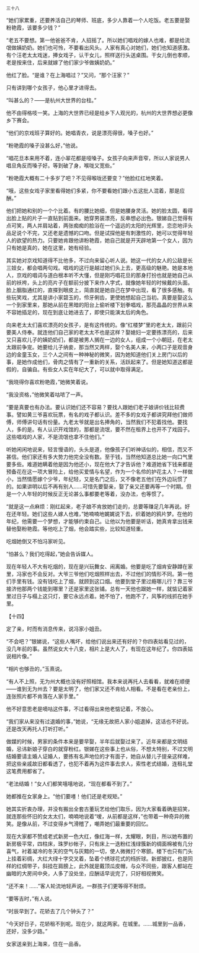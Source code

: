     三十八 

   “她们家累重，还要养活自己的琴师、班底，多少人靠着一个人吃饭。老五要是娶粉艳霞，该要多少钱？”

   “老五不要想。第一他爸爸不肯，人招摇了。所以她们唱戏的嫁人也难，都是给流氓做姨奶奶。她们也可怜，不要看出风头。人家有真心对她们，她们也知道感激。有个汪老太太戏迷，捧女戏子，认干女儿，照样送行头送桌围。干女儿倒也孝顺，老是按来住，后来就嫁了他们家少爷做姨奶奶。”

   他红了脸。“是谁？在上海唱过？”又问，“那个汪家？”

   只有讲到哪个女孩子，他心里才进得去。

   “叫甚么的？——是杭州大世界的台柱。”

   他不由得格吱一笑。上海的大世界已经是给乡下人观光的，杭州的大世界想必更像乡下赛会。

   “他们的京戏班子算好的。她唱青衣，说是漂亮得很，嗓子也好。”

   “粉艳霞的嗓子没甚么好，”他说。

   “唱花旦本来用不着，连小翠花都是哑嗓子。女孩子向来声音窄，所以人家说男人唱旦角反而嗓子好。等到破了身，喉咙又宽些。”

   “粉艳霞大概有二十多岁了吧？不见得喉咙还要变？”他脸红红地笑着。

   “哦，这些女戏子家里看得她们多紧，你不要看她们跟小五这批人混着，那是应酬。”

   他们把她和别的一个个比着。有的腰比她细，但是她腰身灵活。她的脸太圆，看得出脸上贴的片子一直贴到前面来。她穿男装漂亮，反串想必出色。银娣自己觉得有点可笑，两人并肩站着，两张痴痴的脸浴在一个遥远的太阳的光辉里，恋恋地评头品足说个不完，又还老是遗憾的口吻。但是试探他是有刺激性的，她可以觉得年轻人的欲望的热力。只要她肯跟他讲粉艳霞，她自己就是开天辟地第一个女人，因为只有她是真的，她在这里，她有经验。

   其实她对京戏知道得不比他多，不过向来留心听人说。她这一代的女人的公敌是长三妓女，都会唱两句戏。唱戏的这行是越过她们头上去，更高级的魅艳。她是本地人，京戏的唱词与道白根本听不大懂，但是刚巧唱花旦的那身打扮也就是她自己从前的袄袴，头上的亮片子在额前分披下来作人字式，就像她年轻的时候戴的头面。脸上胭脂通红的，直搽到眼皮上，简直就是她自己在梦中出现，看了很多感触。有些玩笑戏，尤其是讲小家碧玉的，伶牙俐齿，更使她想起自己当初。真要是娶这么一个到家里来，那她从前在黑暗的阳台上偷听楼下划拳唱戏，那亮晶晶的世界从来不容她插足的，现在到底让她进去了，即使只能演太后的角色。

   向来老太太们喜欢漂亮的女孩子，是有这传统的。像“红楼梦”里的老太太，跟前只要美人侍奉。就连他们自己家的老太太不也是这样？娶媳妇一定要拣漂亮的，后来又只喜欢儿子的姨奶奶们，都是被男人搁在一边的女人，组成一个小朝廷，在老太太跟前争宠。她要给儿子纳妾，那当然又两样，娶个名美人来，小两口子是观音身边的金童玉女，三个人之间有一种神秘的微笑，因为她知道他们关上房门以后的事，是她作成他们，骨肉之情有了一重新的关系，活跃起来了。但是她知道这都是假的，自骗自。有些女人实在年纪大了，可以就中取得满足。

   “我晓得你喜欢粉艳霞，”她微笑着说。

   “我没资格，”他微笑着咕哝了一声。

   “要是真要也有办法。要认识她们还不容易？要找人跟她们老子娘讲价钱比较费事。譬如黄三爷喜欢玩票，有名的戏子都认识。差不多的女戏子都讲究拜他们做师傅，师傅讲句话有份量。九老太爷就是出名捧角的，当然我们不犯着找他。要找人，多的是。有人认识开戏馆的，那都是流氓，要不然在租界上也开不了戏园子。这些唱戏的人家，不是流氓也拿不住他们。”

   听她闲闲地说来，轻言慢语的，头头是道，他像孩子们听神话似的，相信，而又不甚信。他们家还有多大势力他完全没有数。至于钱，当然他知道总比她一向口气里要多些。难道她瞒着他是因为他还小，现在他大了才告诉他？难道她省下钱来都是预备花在这一项大冒险上，给他买爱情与名望，作为一个名伶的护花主人？一样做小，当然情愿嫁个少爷，年纪轻，又是名门之后，又不像老五他们在外边玩惯了的。如果讲明以后不再有别人……可惜先要娶亲，娶了亲又还要再等一个时期。但是一个人年轻的时候反正无论甚么事都要老等着，没办法，也等惯了。

   “就是这一点麻烦：刚红起来，老子娘不肯放她们走的，总要等赚足几年再说。好在还年轻。她们这些人嫁人也难，”她喃喃地娓娓说下去，织着她的鸦片梦。在他的年纪，他需要一个梦想，才能够约束自己。让他以为他要是听话，她真肯拿出钱来替他娶粉艳霞。等他吃上了烟，他会踏实些，比较知道轻重。

   吃烟她倒又不怕冯家听见。

   “怕甚么？我们吃得起，”她会告诉媒人。

   现在年轻人不大有吃烟的，现在是兴玩舞女、闹离婚。他要是吃了烟肯安静蹲在家里，冯家也不会反对。大爷三爷他们吃烟照样出去，不过他们的情形不同。第一他们手里有钱。没有钱吃上了烟，就顾到这口烟。他要到堂子里过瘾哪儿行？靠三爷接济他那两个钱能到哪里？还是家里这张铺。总有一天他也跟她一样，就惦记着家里过日子与榻上这只灯，要它永远点着。她不怕了，他跑不了，风筝的线抓在她手里。

   【十四】

   定了亲，时而有消息传来，说冯家小姐丑。

   “不会吧？”银娣说，“这些人嘴坏，给他们说出来还有好的？你四表姑看见过的，没几年前的事。虽然说女大十八变，相片上是大人了，有现在这年纪了。你四表姑说相片像。”

   “相片也够丑的，”玉熹说。

   “有人不上照，无为州大概也没有好照相馆。我本来说再托人去看看，就难在顺便——谁到无为州去？要是太明了，他们家又还不肯给人相看。不是看在老亲份上，连张照片都不肯落在人家手里。”

   他不好意思老是嘀咕这件事，不过看得出来他老惦记着，不放心。

   “我们家从来没有过退婚的事，”她说，“无缘无故把人家小姐退掉，这话也不好说。还是改天再托人打听打听。”

   做媒的时候，男家的条件本来是要早娶，半年后就娶过来了。近年来都是文明结婚，忌讳新娘子穿白的就穿粉红。银娣在这些事上也从俗，不想太特别，不过文明结婚要请主婚人证婚人，要拣有名声地位的才有面子，她自从替儿子提亲这样难，把这些亲戚故旧都看透了，也犯不着再为这件事去求人，索性老式结婚，连租礼堂这笔费用都省了。

   “老法结婚！”女人们都笑嘻嘻地说，“现在都看不到了。”

   她都推在女家身上。“他们要嚜！他们还是老规矩。”

   她其实折衷办理，并没有搬出全套古董玩艺给他们取乐，因为大家看着确是招笑，就连那些怀旧的女太太们，喃喃地说着“嗳，从前都是这样，”也带着一种奇异的微笑。是像从前，不过变得乡气滑稽了，嘲弄她们最重要的回忆。

   现在大家都不赞成老式新房一色大红，像红海一样，太耀眼，刺目，所以她布置的新房极平常，四柱床，珠罗纱帐子，只有床上一迭粉红浅绿簇新的绸面棉被有几分喜气，衬着凝冷的冬天的空气与灰黯的一切，使人微微打个寒颤。楼下也只有门头上挂着彩绸，大红大绿十字交叉着，坠着个绣球花式的绉折球。新郎披红，也是同样的红绸带子，斜挂在肩膀上，此外就是戴顶瓜皮帽，与众不同些，跟客人都站在幽暗的大房间中央，人多了没处坐，应酬话早说完了，只好相视微笑。

   “还不来！……”客人轮流地轻声说。一群孩子们更等得不耐烦。

   “要等吉时，”有人说。

   “时辰早到了。花轿去了几个钟头了？”

   “今天好日子，花轿租不到呢。现在少，就这两家。在城里。……城里到一品香，还好，没多少路。”

   女家送亲到上海来，住在一品香。

